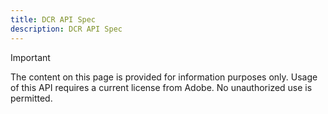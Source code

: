 ```yaml
---
title: DCR API Spec
description: DCR API Spec
---
```


<InlineAlert variant="warning" slots="header, text"></InlineAlert>

Important

The content on this page is provided for information purposes only. Usage of this API requires a current license from Adobe. No unauthorized use is permitted.

<RedoclyAPIBlock src="/adobe-pass/dcrApiOpenApi.json"></RedoclyAPIBlock>
